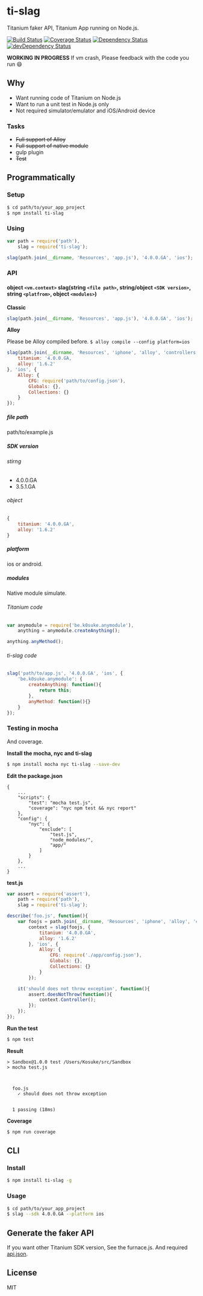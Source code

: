 # ti-slag

Titanium faker API, Titanium App running on Node.js.

[![Build Status](https://travis-ci.org/k0sukey/ti-slag.svg?branch=master)](https://travis-ci.org/k0sukey/ti-slag)
[![Coverage Status](https://coveralls.io/repos/k0sukey/ti-slag/badge.svg?branch=master)](https://coveralls.io/r/k0sukey/ti-slag?branch=master)
[![Dependency Status](https://david-dm.org/k0sukey/ti-slag.svg)](https://david-dm.org/k0sukey/ti-slag)
[![devDependency Status](https://david-dm.org/k0sukey/ti-slag/dev-status.svg)](https://david-dm.org/k0sukey/ti-slag#info=devDependencies)

**WORKING IN PROGRESS** If vm crash, Please feedback with the code you run :smile:

## Why

* Want running code of Titanium on Node.js
* Want to run a unit test in Node.js only
* Not required simulator/emulator and iOS/Android device

### Tasks

* ~~Full support of Alloy~~
* ~~Full support of native module~~
* gulp plugin
* ~~Test~~

## Programmatically

### Setup

```sh
$ cd path/to/your_app_project
$ npm install ti-slag
```

### Using

```js
var path = require('path'),
	slag = require('ti-slag');

slag(path.join(__dirname, 'Resources', 'app.js'), '4.0.0.GA', 'ios');
```

### API

#### object ```<vm.context>``` slag(string ```<file path>```, string/object ```<SDK version>```, string ```<platfrom>```, object ```<modules>```)

**Classic**

```js
slag(path.join(__dirname, 'Resources', 'app.js'), '4.0.0.GA', 'ios');
```

**Alloy**

Please be Alloy compiled before. ```$ alloy compile --config platform=ios```

```js
slag(path.join(__dirname, 'Resources', 'iphone', 'alloy', 'controllers', 'foo.js'), {
	titanium: '4.0.0.GA,
	alloy: '1.6.2'
}, 'ios', {
	Alloy: {
		CFG: require('path/to/config.json'),
		Globals: {},
		Collections: {}
	}
});
```

##### file path

path/to/example.js

##### SDK version

###### stirng

* 4.0.0.GA
* 3.5.1.GA

###### object

```js
{
	titanium: '4.0.0.GA',
	alloy: '1.6.2'
}
```

##### platform

ios or android.

##### modules

Native module simulate.

###### Titanium code

```js
var anymodule = require('be.k0suke.anymodule'),
	anything = anymodule.createAnything();

anything.anyMethod();
```

###### ti-slag code
```js
slag('path/to/app.js', '4.0.0.GA', 'ios', {
	'be.k0suke.anymodule': {
		createAnything: function(){
			return this;
		},
		anyMethod: function(){}
	}
});
```

### Testing in mocha

And coverage.

**Install the mocha, nyc and ti-slag**

```sh
$ npm install mocha nyc ti-slag --save-dev
```

**Edit the package.json**

```
{
	...
	"scripts": {
		"test": "mocha test.js",
		"coverage": "nyc npm test && nyc report"
	},
	"config": {
		"nyc": {
			"exclude": [
				"test.js",
				"node_modules/",
				"app/"
			]
		}
	},
	...
}
```

**test.js**

```js
var assert = require('assert'),
	path = require('path'),
	slag = require('ti-slag');

describe('foo.js', function(){
	var foojs = path.join(__dirname, 'Resources', 'iphone', 'alloy', 'controllers', 'foo.js'),
		context = slag(foojs, {
			titanium: '4.0.0.GA',
			alloy: '1.6.2'
		}, 'ios', {
			Alloy: {
				CFG: require('./app/config.json'),
				Globals: {},
				Collections: {}
			}
		});

	it('should does not throw exception', function(){
		assert.doesNotThrow(function(){
			context.Controller();
		});
	});
});
```

**Run the test**

```sh
$ npm test
```

**Result**

```
> Sandbox@1.0.0 test /Users/Kosuke/src/Sandbox
> mocha test.js



  foo.js
    ✓ should does not throw exception


  1 passing (18ms)
```

**Coverage**

```sh
$ npm run coverage
```

## CLI

### Install

```sh
$ npm install ti-slag -g
```

### Usage

```sh
$ cd path/to/your_app_project
$ slag --sdk 4.0.0.GA --platform ios
```

## Generate the faker API

If you want other Titanium SDK version, See the furnace.js. And required [api.json](http://docs.appcelerator.com/titanium/data/index.html). 

## License

MIT